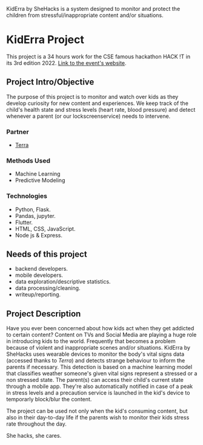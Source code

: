KidErra by SheHacks is a system designed to monitor and protect the children from stressful/inappropriate content and/or situations.

# KidErra Project
This project is a 34 hours work for the CSE famous hackathon HACK !T in its 3rd edition 2022.  [Link to the event's website](https://cse-hackit-2k22.cse.club/?fbclid=IwAR3mTsmTSrF91ot9eii6jG55SYlqSoPK5IoJvoXt3-ZRPgeSyOfutvy8nYo).

## Project Intro/Objective
The purpose of this project is to monitor and watch over kids as they develop curiosity for new content and experiences. 
We keep track of the child's health state and stress levels (heart rate, blood pressure) and detect whenever a parent (or our lockscreenservice) needs to intervene.

### Partner
* [Terra](https://tryterra.co/)

### Methods Used
* Machine Learning
* Predictive Modeling

### Technologies 
* Python, Flask.
* Pandas, jupyter.
* Flutter.
* HTML, CSS, JavaScript.
* Node js & Express.

## Needs of this project

- backend developers.
- mobile developers.
- data exploration/descriptive statistics.
- data processing/cleaning.
- writeup/reporting.

## Project Description
Have you ever been concerned about how kids act when they get addicted to certain content? 
Content on TVs and Social Media are playing a huge role in introducing kids to the world. Frequently that becomes a problem because of violent and inappropriate scenes and/or situations.
KidErra by SheHacks uses wearable devices to monitor the body's vital signs data (accessed thanks to *Terra*) and detects strange behaviour to inform the parents if necessary. 
This detection is based on a machine learning model that classifies weather someone's given vital signs represent a stressed or a non stressed state.
The parent(s) can access their child's current state through a mobile app. They're also automatically notified in case of a peak in stress levels and a precaution service is launched in the kid's device to temporarly block/blur the content.

The project can be used not only when the kid's consuming content, but also in their day-to-day life if the parents wish to monitor their kids stress rate throughout the day.

She hacks, she cares.


